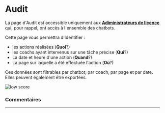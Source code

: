 # Audit #

La page d'Audit est accessible uniquement aux [**Adiministrateurs de licence**](/fr/chatbot/administrateur_de_licence) qui, pour rappel, ont accès à l'ensemble des chatbots.

Cette page vous permettra d'identifier :

* les actions réalisées (**Quoi**?)
* les coachs ayant intervenus sur une tâche précise (**Qui**?)
* La date et heure d'une action (**Quand**?)
* La page sur laquelle a été effectuée l'action (**Où**?)

Ces données sont filtrables par chatbot, par coach, par page et par date. Elles peuvent également être exportées.

<div class="image_center">
  <img :src="$withBase('/assets/img/fr/page_accueil/home3.PNG')" alt="low score">
</div>

### Commentaires
---

<Commentaire />